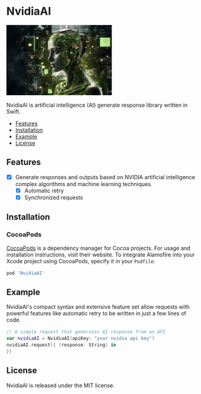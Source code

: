 # NvidiaAI

![NvidiaAI: Elegant Networking in Swift](nvidia.png)

NvidiaAI is artificial intelligence (AI) generate response library written in Swift.

- [Features](#features)
- [Installation](#installation)
- [Example](#example)
- [License](#license)

## Features

- [x] Generate responses and outputs based on NVIDIA artificial intelligence complex algorithms and machine learning techniques.
  - [x] Automatic retry
  - [x] Synchronized requests

## Installation
### CocoaPods

[CocoaPods](https://cocoapods.org) is a dependency manager for Cocoa projects. 
For usage and installation instructions, visit their website. 
To integrate Alamofire into your Xcode project using CocoaPods, specify it in your `Podfile`:

```ruby
pod 'NvidiaAI'
```

## Example

NvidiaAI's compact syntax and extensive feature set allow requests with powerful features like automatic retry to be written in just a few lines of code.

```swift
// A simple request that generates AI response from an API
var nvidiaAI = NvidiaAI(apiKey: "your nvidia api key")
nvidiaAI.request({ (response: String) in
})

```

## License

NvidiaAI is released under the MIT license.

